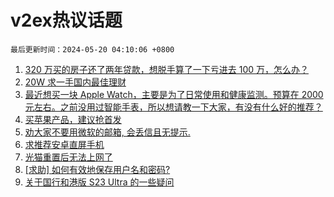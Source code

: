 # v2ex热议话题

`最后更新时间：2024-05-20 04:10:06 +0800`

1. [320 万买的房子还了两年贷款，想脱手算了一下亏进去 100 万，怎么办？](https://www.v2ex.com/t/1042025)
1. [20W 求一手国内最佳理财](https://www.v2ex.com/t/1041974)
1. [最近想买一块 Apple Watch，主要是为了日常使用和健康监测。预算在 2000 元左右。之前没用过智能手表，所以想请教一下大家，有没有什么好的推荐？](https://www.v2ex.com/t/1041948)
1. [买苹果产品，建议抢首发](https://www.v2ex.com/t/1042069)
1. [劝大家不要用微软的邮箱, 会丢信且无提示.](https://www.v2ex.com/t/1042033)
1. [求推荐安卓直屏手机](https://www.v2ex.com/t/1041971)
1. [光猫重置后无法上网了](https://www.v2ex.com/t/1041956)
1. [[求助] 如何有效地保存用户名和密码?](https://www.v2ex.com/t/1041961)
1. [关于国行和港版 S23 Ultra 的一些疑问](https://www.v2ex.com/t/1041954)

